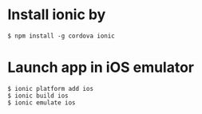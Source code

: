 # Install ionic by  

    $ npm install -g cordova ionic 

# Launch app in iOS emulator   

    $ ionic platform add ios
    $ ionic build ios
    $ ionic emulate ios
